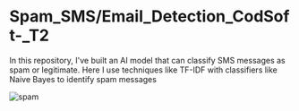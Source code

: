 # Spam_SMS/Email_Detection_CodSoft-_T2
In this repository, I've built an AI model that can classify SMS messages as spam or legitimate. Here I use techniques like TF-IDF with
classifiers like Naive Bayes to identify spam messages

![spam](https://github.com/FaizaAli-DS/Spam_SMS_Detection_CodSoft-_T2/assets/137332502/6753a9f9-2f23-41e6-adc8-552f954dcdde)
